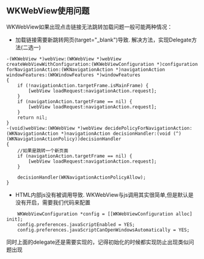 ## WKWebView使用问题

WKWebView如果出现点击链接无法跳转加载问题一般可能两种情况：

- 加载链接需要新跳转网页(target="_blank")导致.
解决方法，实现Delegate方法(二选一)
```
-(WKWebView *)webView:(WKWebView *)webView createWebViewWithConfiguration:(WKWebViewConfiguration *)configuration forNavigationAction:(WKNavigationAction *)navigationAction windowFeatures:(WKWindowFeatures *)windowFeatures
{
    if (!navigationAction.targetFrame.isMainFrame) {
        [webView loadRequest:navigationAction.request];
    }
    if (navigationAction.targetFrame == nil) {
        [webView loadRequest:navigationAction.request];
    }
    return nil;
}
-(void)webView:(WKWebView *)webView decidePolicyForNavigationAction:(WKNavigationAction *)navigationAction decisionHandler:(void (^)(WKNavigationActionPolicy))decisionHandler
{
    //如果是跳转一个新页面
    if (navigationAction.targetFrame == nil) {
        [webView loadRequest:navigationAction.request];
    }

    decisionHandler(WKNavigationActionPolicyAllow);
}

```
- HTML内部js没有被调用导致.
WKWebView与js调用其实很简单,但是默认是没有开启，需要我们代码来配置
```
    WKWebViewConfiguration *config = [[WKWebViewConfiguration alloc] init];
    config.preferences.javaScriptEnabled = YES;
    config.preferences.javaScriptCanOpenWindowsAutomatically = YES;
```
同时上面的delegate还是需要实现的，记得初始化的时候都实现防止出现类似问题出现



